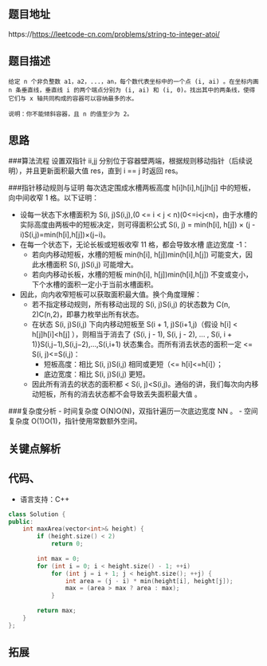 ## 题目地址
https://https://leetcode-cn.com/problems/string-to-integer-atoi/

## 题目描述
```
给定 n 个非负整数 a1，a2，...，an，每个数代表坐标中的一个点 (i, ai) 。在坐标内画 n 条垂直线，垂直线 i 的两个端点分别为 (i, ai) 和 (i, 0)。找出其中的两条线，使得它们与 x 轴共同构成的容器可以容纳最多的水。

说明：你不能倾斜容器，且 n 的值至少为 2。

```
## 思路
###算法流程 
设置双指针 ii,jj 分别位于容器壁两端，根据规则移动指针（后续说明），并且更新面积最大值 res，直到 i == j 时返回 res。

###指针移动规则与证明 
每次选定围成水槽两板高度 h[i]h[i],h[j]h[j] 中的短板，向中间收窄 1 格。以下证明：

- 设每一状态下水槽面积为 S(i, j)S(i,j),(0 <= i < j < n)(0<=i<j<n)，由于水槽的实际高度由两板中的短板决定，则可得面积公式 S(i, j) = min(h[i], h[j]) × (j - i)S(i,j)=min(h[i],h[j])×(j−i)。
- 在每一个状态下，无论长板或短板收窄 11 格，都会导致水槽 底边宽度 -1：
	- 若向内移动短板，水槽的短板 min(h[i], h[j])min(h[i],h[j]) 可能变大，因此水槽面积 S(i, j)S(i,j) 可能增大。
	- 若向内移动长板，水槽的短板 min(h[i], h[j])min(h[i],h[j]) 不变或变小，下个水槽的面积一定小于当前水槽面积。
- 因此，向内收窄短板可以获取面积最大值。换个角度理解：
	- 若不指定移动规则，所有移动出现的 S(i, j)S(i,j) 的状态数为 C(n, 2)C(n,2)，即暴力枚举出所有状态。
	- 在状态 S(i, j)S(i,j) 下向内移动短板至 S(i + 1, j)S(i+1,j)（假设 h[i] < h[j]h[i]<h[j] ），则相当于消去了 {S(i, j - 1), S(i, j - 2), ... , S(i, i + 1)}S(i,j−1),S(i,j−2),...,S(i,i+1) 状态集合。而所有消去状态的面积一定 <= S(i, j)<=S(i,j)：
		- 短板高度：相比 S(i, j)S(i,j) 相同或更短（<= h[i]<=h[i]）；
		- 底边宽度：相比 S(i, j)S(i,j) 更短。
	- 因此所有消去的状态的面积都 < S(i, j)<S(i,j)。通俗的讲，我们每次向内移动短板，所有的消去状态都不会导致丢失面积最大值 。

###复杂度分析
	- 时间复杂度 O(N)O(N)，双指针遍历一次底边宽度 NN 。
	- 空间复杂度 O(1)O(1)，指针使用常数额外空间。

## 关键点解析

## 代码、
* 语言支持：C++
```c++
class Solution {
public:
    int maxArea(vector<int>& height) {
        if (height.size() < 2)
            return 0;
        
        int max = 0;
        for (int i = 0; i < height.size() - 1; ++i)
            for (int j = i + 1; j < height.size(); ++j) {
                int area = (j - i) * min(height[i], height[j]);
                max = (area > max ? area : max);
            }
        
        return max;
    }
};
```

## 拓展